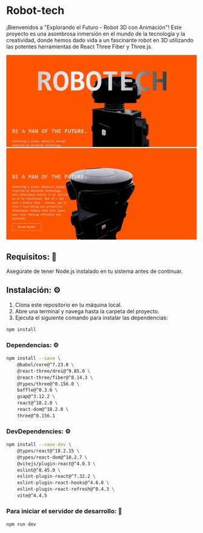 # Robot-tech
¡Bienvenidos a "Explorando el Futuro - Robot 3D con Animación"! Este proyecto es una asombrosa inmersión en el mundo de la tecnología y la creatividad, donde hemos dado vida a un fascinante robot en 3D utilizando las potentes herramientas de React Three Fiber y Three.js.

![Imagen de muestra del proyecto](https://github.com/srpollin1/robot-tech/blob/main/robot-tech-preview-1.png)
![Imagen de muestra del proyecto](https://github.com/srpollin1/robot-tech/blob/main/robot-tech-preview-2.png)

## Requisitos: 📝

Asegúrate de tener Node.js instalado en tu sistema antes de continuar.

## Instalación: ⚙️

1. Clona este repositorio en tu máquina local.
2. Abre una terminal y navega hasta la carpeta del proyecto.
3. Ejecuta el siguiente comando para instalar las dependencias:

```bash
npm install
```

### Dependencias: ⚙️

```bash
npm install --save \
    @babel/core@^7.23.0 \
    @react-three/drei@^9.85.0 \
    @react-three/fiber@^8.14.3 \
    @types/three@^0.156.0 \
    baffle@^0.3.6 \
    gsap@^3.12.2 \
    react@^18.2.0 \
    react-dom@^18.2.0 \
    three@^0.156.1
```

### DevDependencies: ⚙️

```bash
npm install --save-dev \
    @types/react@^18.2.15 \
    @types/react-dom@^18.2.7 \
    @vitejs/plugin-react@^4.0.3 \
    eslint@^8.45.0 \
    eslint-plugin-react@^7.32.2 \
    eslint-plugin-react-hooks@^4.6.0 \
    eslint-plugin-react-refresh@^0.4.3 \
    vite@^4.4.5
```

### Para iniciar el servidor de desarrollo: 🚀
```bash
npm run dev
```
